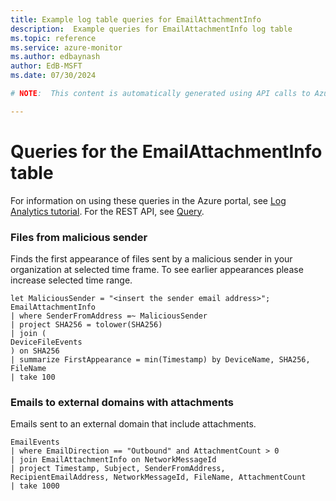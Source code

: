 ```yaml
---
title: Example log table queries for EmailAttachmentInfo
description:  Example queries for EmailAttachmentInfo log table
ms.topic: reference
ms.service: azure-monitor
ms.author: edbaynash
author: EdB-MSFT
ms.date: 07/30/2024

# NOTE:  This content is automatically generated using API calls to Azure. Any edits made on these files will be overwritten in the next run of the script. 

---
```


# Queries for the EmailAttachmentInfo table

For information on using these queries in the Azure portal, see [Log Analytics tutorial](/azure/azure-monitor/logs/log-analytics-tutorial). For the REST API, see [Query](/rest/api/loganalytics/query).


### Files from malicious sender  


Finds the first appearance of files sent by a malicious sender in your organization at selected time frame. To see earlier appearances please increase selected time range.  

```query
let MaliciousSender = "<insert the sender email address>";
EmailAttachmentInfo
| where SenderFromAddress =~ MaliciousSender
| project SHA256 = tolower(SHA256)
| join (
DeviceFileEvents
) on SHA256
| summarize FirstAppearance = min(Timestamp) by DeviceName, SHA256, FileName 
| take 100
```



### Emails to external domains with attachments  


Emails sent to an external domain that include attachments.  

```query
EmailEvents
| where EmailDirection == "Outbound" and AttachmentCount > 0
| join EmailAttachmentInfo on NetworkMessageId 
| project Timestamp, Subject, SenderFromAddress, RecipientEmailAddress, NetworkMessageId, FileName, AttachmentCount 
| take 1000
```

